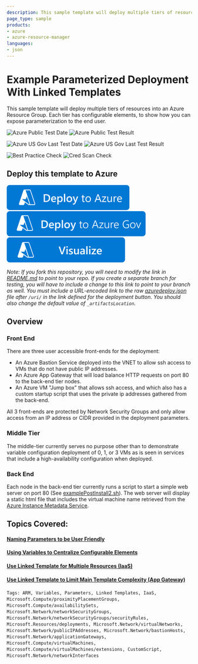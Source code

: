 ```yaml
---
description: This sample template will deploy multiple tiers of resources into an Azure Resource Group.  Each tier has configurable elements, to show how you can expose parameterization to the end user.
page_type: sample
products:
- azure
- azure-resource-manager
languages:
- json
---
```

# Example Parameterized Deployment With Linked Templates

This sample template will deploy multiple tiers of resources into an Azure Resource Group.  Each tier has configurable elements, to show how you can expose parameterization to the end user.

![Azure Public Test Date](https://azurequickstartsservice.blob.core.windows.net/badges/demos/parameterized-linked-templates/PublicLastTestDate.svg)
![Azure Public Test Result](https://azurequickstartsservice.blob.core.windows.net/badges/demos/parameterized-linked-templates/PublicDeployment.svg)

![Azure US Gov Last Test Date](https://azurequickstartsservice.blob.core.windows.net/badges/demos/parameterized-linked-templates/FairfaxLastTestDate.svg)
![Azure US Gov Last Test Result](https://azurequickstartsservice.blob.core.windows.net/badges/demos/parameterized-linked-templates/FairfaxDeployment.svg)

![Best Practice Check](https://azurequickstartsservice.blob.core.windows.net/badges/demos/parameterized-linked-templates/BestPracticeResult.svg)
![Cred Scan Check](https://azurequickstartsservice.blob.core.windows.net/badges/demos/parameterized-linked-templates/CredScanResult.svg)

## Deploy this template to Azure
[![Deploy To Azure](https://raw.githubusercontent.com/Azure/azure-quickstart-templates/master/1-CONTRIBUTION-GUIDE/images/deploytoazure.svg?sanitize=true)](https://portal.azure.com/#create/Microsoft.Template/uri/https%3A%2F%2Fraw.githubusercontent.com%2FAzure%2Fazure-quickstart-templates%2Fmaster%2Fdemos%2Fparameterized-linked-templates%2Fazuredeploy.json)
[![Deploy To Azure US Gov](https://raw.githubusercontent.com/Azure/azure-quickstart-templates/master/1-CONTRIBUTION-GUIDE/images/deploytoazuregov.svg?sanitize=true)](https://portal.azure.us/#create/Microsoft.Template/uri/https%3A%2F%2Fraw.githubusercontent.com%2FAzure%2Fazure-quickstart-templates%2Fmaster%2Fdemos%2Fparameterized-linked-templates%2Fazuredeploy.json)
[![Visualize](https://raw.githubusercontent.com/Azure/azure-quickstart-templates/master/1-CONTRIBUTION-GUIDE/images/visualizebutton.svg?sanitize=true)](http://armviz.io/#/?load=https%3A%2F%2Fraw.githubusercontent.com%2FAzure%2Fazure-quickstart-templates%2Fmaster%2Fdemos%2Fparameterized-linked-templates%2Fazuredeploy.json)

*Note: If you fork this repository, you will need to modify the link in [README.md](README.md) to point to your repo.  If you create a separate branch for testing, you will have to include a change to this link to point to your branch as well. You must include a URL-encoded link to the raw [azuredeploy.json](azuredeploy.json) file after `/uri/` in the link defined for the deployment button. You should also change the default value of `_artifactsLocation`.*

## Overview

### Front End
There are three user accessible front-ends for the deployment:
* An Azure Bastion Service deployed into the VNET to allow ssh access to VMs that do not have public IP addresses.
* An Azure App Gateway that will load balance HTTP requests on port 80 to the back-end tier nodes.
* An Azure VM "Jump box" that allows ssh access, and which also has a custom startup script that uses the private ip addresses gathered from the back-end.

All 3 front-ends are protected by Network Security Groups and only allow access from an IP address or CIDR provided in the deployment parameters.

### Middle Tier
The middle-tier currently serves no purpose other than to demonstrate variable configuration deployment of 0, 1, or 3 VMs as is seen in services that include a high-availability configuration when deployed.

### Back End
Each node in the back-end tier currently runs a script to start a simple web server on port 80 (See [examplePostInstall2.sh](scripts/examplepostinstall2.sh)).  The web server will display a static html file that includes the virtual machine name retrieved from the [Azure Instance Metadata Service](https://docs.microsoft.com/azure/virtual-machines/windows/instance-metadata-service).

## Topics Covered:

#### [Naming Parameters to be User Friendly](detail/userfriendlyparameters.md)
#### [Using Variables to Centralize Configurable Elements](detail/complexvariables.md)
#### [Use Linked Template for Multiple Resources (IaaS)](detail/vmtemplate.md)
#### [Use Linked Template to Limit Main Template Complexity (App Gateway)](detail/agtemplate.md)

`Tags: ARM, Variables, Parameters, Linked Templates, IaaS, Microsoft.Compute/proximityPlacementGroups, Microsoft.Compute/availabilitySets, Microsoft.Network/networkSecurityGroups, Microsoft.Network/networkSecurityGroups/securityRules, Microsoft.Resources/deployments, Microsoft.Network/virtualNetworks, Microsoft.Network/publicIPAddresses, Microsoft.Network/bastionHosts, Microsoft.Network/applicationGateways, Microsoft.Compute/virtualMachines, Microsoft.Compute/virtualMachines/extensions, CustomScript, Microsoft.Network/networkInterfaces`
